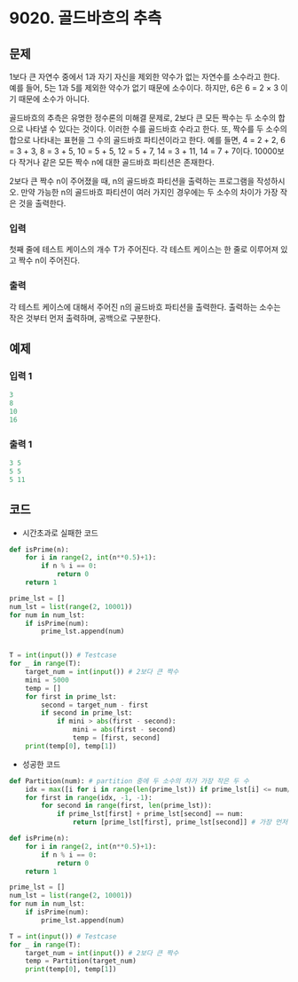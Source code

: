 # 9020. 골드바흐의 추측



## 문제

1보다 큰 자연수 중에서  1과 자기 자신을 제외한 약수가 없는 자연수를 소수라고 한다. 예를 들어, 5는 1과 5를 제외한 약수가 없기 때문에 소수이다. 하지만, 6은 6 = 2 × 3 이기 때문에 소수가 아니다.

골드바흐의 추측은 유명한 정수론의 미해결 문제로, 2보다 큰 모든 짝수는 두 소수의 합으로 나타낼 수 있다는 것이다. 이러한 수를 골드바흐 수라고 한다. 또, 짝수를 두 소수의 합으로 나타내는 표현을 그 수의 골드바흐 파티션이라고 한다. 예를 들면, 4 = 2 + 2, 6 = 3 + 3, 8 = 3 + 5, 10 = 5 + 5, 12 = 5 + 7, 14 = 3 + 11, 14 = 7 + 7이다. 10000보다 작거나 같은 모든 짝수 n에 대한 골드바흐 파티션은 존재한다.

2보다 큰 짝수 n이 주어졌을 때, n의 골드바흐 파티션을 출력하는 프로그램을 작성하시오. 만약 가능한 n의 골드바흐 파티션이 여러 가지인 경우에는 두 소수의 차이가 가장 작은 것을 출력한다.



### 입력

첫째 줄에 테스트 케이스의 개수 T가 주어진다. 각 테스트 케이스는 한 줄로 이루어져 있고 짝수 n이 주어진다.

### 출력

각 테스트 케이스에 대해서 주어진 n의 골드바흐 파티션을 출력한다. 출력하는 소수는 작은 것부터 먼저 출력하며, 공백으로 구분한다.



## 예제

### 입력 1

```python
3
8
10
16
```

### 출력 1

```python
3 5
5 5
5 11
```





## 코드

- 시간초과로 실패한 코드

```python
def isPrime(n):
    for i in range(2, int(n**0.5)+1):
        if n % i == 0:
            return 0
    return 1

prime_lst = []
num_lst = list(range(2, 10001))
for num in num_lst:
    if isPrime(num):
        prime_lst.append(num)


T = int(input()) # Testcase
for _ in range(T):
    target_num = int(input()) # 2보다 큰 짝수
    mini = 5000
    temp = []
    for first in prime_lst:
        second = target_num - first
        if second in prime_lst:
            if mini > abs(first - second):
                mini = abs(first - second)
                temp = [first, second]
    print(temp[0], temp[1])

```



- 성공한 코드

```python
def Partition(num): # partition 중에 두 소수의 차가 가장 작은 두 수
    idx = max([i for i in range(len(prime_lst)) if prime_lst[i] <= num/2]) # 입력 숫자의 절반보다 작은 수 중 가장 큰 소수의 인덱스
    for first in range(idx, -1, -1):
        for second in range(first, len(prime_lst)):
            if prime_lst[first] + prime_lst[second] == num:
                return [prime_lst[first], prime_lst[second]] # 가장 먼저 온 것이 가장 절반에 가까우므로 차이가 가장 작음

def isPrime(n):
    for i in range(2, int(n**0.5)+1):
        if n % i == 0:
            return 0
    return 1

prime_lst = []
num_lst = list(range(2, 10001))
for num in num_lst:
    if isPrime(num):
        prime_lst.append(num)

T = int(input()) # Testcase
for _ in range(T):
    target_num = int(input()) # 2보다 큰 짝수
    temp = Partition(target_num)
    print(temp[0], temp[1])
```





